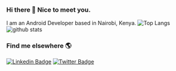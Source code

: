 ### Hi there 👋 Nice to meet you.

I am an Android Developer based in Nairobi, Kenya.
![Top Langs](https://github-readme-stats.vercel.app/api/top-langs/?username=ronnieotieno&hide=html)
![github stats](https://github-readme-stats.vercel.app/api?username=ronnieotieno&show_icons=true&count_private=true&line_height=33)

### Find me elsewhere 🌎

[![Linkedin Badge](https://img.shields.io/badge/-LinkedIn-blue?style=flat-square&logo=Linkedin&logoColor=white&link=https://www.linkedin.com/in/ronnie-otieno/)](https://www.linkedin.com/in/ronnie-otieno/)  [![Twitter Badge](https://img.shields.io/badge/-Twitter-1ca0f1?style=flat-square&labelColor=1ca0f1&logo=twitter&logoColor=white&link=https://twitter.com/_diogorodrigues)](https://twitter.com/ronnieonly)
